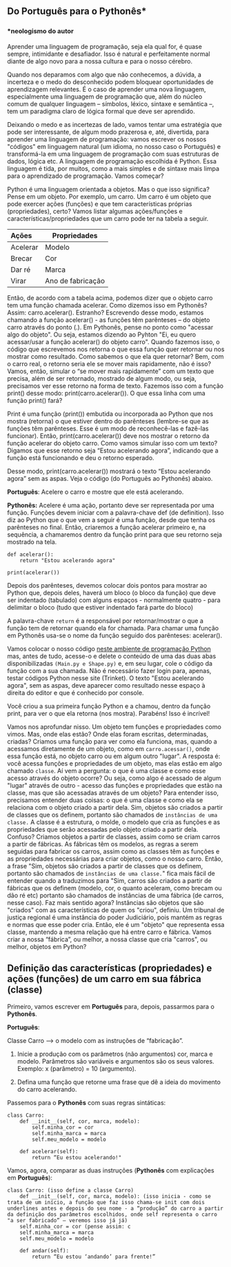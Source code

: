 
## Do Português para o Pythonês* <br><br> <sup ><sup>*neologismo do autor</sup></sup>
Aprender uma linguagem de programação, seja ela qual for, é quase sempre, intimidante e desafiador. Isso é natural e perfeitamente normal diante de algo novo para a nossa cultura e para o nosso cérebro.

Quando nos deparamos com algo que não conhecemos, a dúvida, a incerteza e o medo do desconhecido podem bloquear oportunidades de aprendizagem relevantes. É o caso de aprender uma nova linguagem, especialmente uma linguagem de programação que, além do núcleo comum de qualquer linguagem – símbolos, léxico, sintaxe e semântica –, tem um paradigma claro de lógica formal que deve ser aprendido.

Deixando o medo e as incertezas de lado, vamos tentar uma estratégia que pode ser interessante, de algum modo prazerosa e, até, divertida, para aprender uma linguagem de programação: vamos escrever os nossos "códigos" em linguagem natural (um idioma, no nosso caso o Português) e transformá-la em uma linguagem de programação com suas estruturas de dados, lógica etc. A linguagem de programação escolhida é Python. Essa linguagem é tida, por muitos, como a mais simples e de sintaxe mais limpa para o aprendizado de programação. Vamos começar?    

Python é uma linguagem orientada a objetos. Mas o que isso significa? Pense em um objeto. Por exemplo, um carro. Um carro é um objeto que pode exercer ações (funções) e que tem características próprias (propriedades), certo? Vamos listar algumas ações/funções e características/propriedades que um carro pode ter na tabela a seguir.

  |Ações|Propriedades|                       
  |:--------------|--------------|
  |Acelerar        |     Modelo  |
  |Brecar     |Cor       | 
  |Dar ré     |Marca      | 
  |Virar|  Ano de fabricação|

Então, de acordo com a tabela acima, podemos dizer que o objeto carro tem uma função chamada acelerar. Como dizemos isso em Pythonês? Assim: carro.acelerar(). Estranho? Escrevendo desse modo, estamos chamando a função acelerar() - as funções têm parênteses – do objeto carro através do ponto (.). Em Pythonês, pense no ponto como "acessar algo do objeto". Ou seja, estamos dizendo ao Pyhton "Ei, eu quero acessar/usar a função acelerar() do objeto carro". Quando fazemos isso, o código que escrevemos nos retorna o que essa função quer retornar ou nos mostrar como resultado. Como sabemos o que ela quer retornar? Bem, com o carro real, o retorno seria ele se mover mais rapidamente, não é isso? Vamos, então, simular o “se mover mais rapidamente” com um texto que precisa, além de ser retornado, mostrado de algum modo, ou seja, precisamos ver esse retorno na forma de texto. Fazemos isso com a função print() desse modo: print(carro.acelerar()). O que essa linha com uma função print() fará?

Print é uma função (print()) embutida ou incorporada ao Python que nos mostra (retorna) o que estiver dentro do parênteses (lembre-se que as funções têm parênteses. Esse é um modo de reconhecê-las e fazê-las funcionar). Então, print(carro.acelerar()) deve nos mostrar o retorno da função acelerar do objeto carro. Como vamos simular isso com um texto? Digamos que esse retorno seja “Estou acelerando agora”, indicando que a função está funcionando e deu o retorno esperado.

Desse modo, print(carro.acelerar()) mostrará o texto “Estou acelerando agora” sem as aspas. Veja o código (do Português ao Pythonês) abaixo.

<strong>Português</strong>: Acelere o carro e mostre que ele está acelerando.

<strong>Pythonês:</strong> 
Acelere é uma ação, portanto deve ser representada por uma função. Funções devem iniciar com a palavra-chave def (de definition). Isso diz ao Python que o que vem a seguir é uma função, desde que tenha os parênteses no final. Então, criaremos a função acelerar primeiro e, na sequência, a chamaremos dentro da função print para que seu retorno seja mostrado na tela.

    def acelerar():
    	return "Estou acelerando agora"
    	
    print(acelerar())

Depois dos parênteses, devemos colocar dois pontos para mostrar ao Python que, depois deles, haverá um bloco (o bloco da função) que deve ser indentado (tabulado) com alguns espaços - normalmente quatro - para delimitar o bloco (tudo que estiver indentado fará parte do bloco)

A palavra-chave ```return``` é a responsável por retornar/mostrar o que a função tem de retornar quando ela for chamada. Para chamar uma função em Pythonês usa-se o nome da função seguido dos parênteses: acelerar().

Vamos colocar o nosso código <a href="https://trinket.io" target="_blank" rel="noopener noreferrer">neste ambiente de programação Python</a> mas, antes de tudo, acesse-o e delete o conteúdo de uma das duas abas disponibilizadas `(Main.py e Shape.py)` e, em seu lugar, cole o código da função com a sua chamada. Não é necessário fazer login para, apenas, testar códigos Python nesse site (Trinket). O texto "Estou acelerando agora", sem as aspas, deve aparecer como resultado nesse espaço à direita do editor e que é conhecido por console.

Você criou a sua primeira função Python e a chamou, dentro da função print, para ver o que ela retorna (nos mostra). Parabéns! Isso é incrível! 

Vamos nos aprofundar nisso. Um objeto tem funções e propriedades como vimos. Mas, onde elas estão? Onde elas foram escritas, determinadas, criadas? Criamos uma função para ver como ela funciona, mas, quando a acessamos diretamente de um objeto, como em ``carro.acessar()``, onde essa função está, no objeto carro ou em algum outro "lugar". A resposta é: você acessa funções e propriedades de um objeto, mas elas estão em algo chamado ``classe``. Aí vem a pergunta: o que é uma classe e como esse acesso através do objeto ocorre? Ou seja, como algo é acessado de algum "lugar" através de outro - acesso das funções e propriedades que estão na classe, mas que são acessadas através de um objeto? Para entender isso, precisamos entender duas coisas: o que é uma classe e como ela se relaciona com o objeto criado a partir dela. Sim, objetos são criados a partir de classes que os definem, portanto são chamados de `instâncias de uma classe.` A classe é a estrutura, o molde, o modelo que cria as funções e as propriedades que serão acessadas pelo objeto criado a partir dela. Confuso? Criamos objetos a partir de classes, assim como se criam carros a partir de fábricas. As fábricas têm os modelos, as regras a serem seguidas para fabricar os carros, assim como as classes têm as funções e as propriedades necessárias para criar objetos, como o nosso carro. Então, a frase "Sim, objetos são criados a partir de classes que os definem, portanto são chamados de `instâncias de uma classe.`" fica mais fácil de entender quando a traduzimos para "Sim, carros são criados a partir de fábricas que os definem (modelo, cor, o quanto aceleram, como brecam ou dão ré etc)  portanto são chamados de instâncias de uma fábrica (de carros, nesse caso). Faz mais sentido agora? Instâncias são objetos que são "criados" com as características de quem os "criou", definiu. Um tribunal de justiça regional é uma instância do poder Judiciário, pois mantém as regras  e normas que esse poder cria. Então, ele é um "objeto" que representa essa classe, mantendo a mesma relação que há entre carro e fábrica. Vamos criar a nossa “fábrica”, ou melhor, a nossa classe que cria "carros", ou melhor, objetos em Python?

## Definição das características (propriedades) e ações (funções) de um carro em sua fábrica (classe)

Primeiro, vamos escrever em **Português** para, depois, passarmos para o **Pythonês**.

**Português**:

Classe Carro --> o modelo com as instruções de “fabricação”.
1.  Inicie a produção com os parâmetros (não argumentos) cor, marca e modelo. Parâmetros são variáveis e argumentos são os seus valores. Exemplo: x (parâmetro) = 10 (argumento).

2. Defina uma função que retorne uma frase que dê a ideia do movimento do carro acelerando.

 Passemos para o **Pythonês** com suas regras sintáticas:

    class Carro:
	    def __init__(self, cor, marca, modelo):
		    self.minha_cor = cor
		    self.minha_marca = marca
		    self.meu_modelo = modelo
    
	    def acelerar(self):
		    return “Eu estou acelerando!"

Vamos, agora, comparar as duas instruções (**Pythonês** com explicações em **Português**):

    class Carro: (isso define a classe Carro)
	    def __init__(self, cor, marca, modelo): (isso inicia - como se trata de um início, a função que faz isso chama-se init com dois underlines antes e depois do seu nome - a “produção” do carro a partir da definição dos parâmetros escolhidos, onde self representa o carro "a ser fabricado” – veremos isso já já)
	    self.minha_cor = cor (pense assim: c
	    self.minha_marca = marca
	    self.meu_modelo = modelo
    
	    def andar(self):
		    return “Eu estou ‘andando’ para frente!”
<!--stackedit_data:
eyJoaXN0b3J5IjpbNzI0MTIzNzAxLC0xMjY5MjE3MDU0LC0zOD
YwMDIyMTUsLTE2NDgwMDg5NDIsLTE5NzI0ODE2NTYsLTIxMjE3
NzI5MzcsNDU5MjM3ODA1LC05NDQ3NjU4OTgsMzMzMTQ3MjQxLC
0xNTg0OTY1MjksLTI4MjI4NDM5NywtMjAyMjQxODk4NywxOTA2
MzAzMzQyLC0zMTQwNzU3MTgsODkzNzMyMTQ0LDg0NDQ5NDczNi
wtMTY0MDA2OTQ2NSwtMTIxMjMzODExOSwtMTAxOTcyNzE4OSwx
NTg4MDUzMzU3XX0=
-->